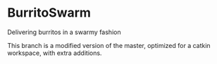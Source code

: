 # BurritoSwarm
Delivering burritos in a swarmy fashion

This branch is a modified version of the master, optimized for a catkin workspace, with extra additions.
